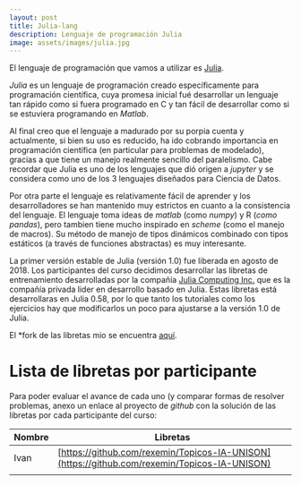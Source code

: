 ```yaml
---
layout: post
title: Julia-lang
description: Lenguaje de programación Julia
image: assets/images/julia.jpg
---
```



El lenguaje de programación que vamos a utilizar es [Julia](https://julialang.org).

*Julia* es un lenguaje de programación creado específicamente para
programación científica, cuya promesa inicial fué desarrollar un
lenguaje tan rápido como si fuera programado en C y tan fácil de desarrollar
como si se estuviera programando en *Matlab*.

Al final creo que el lenguaje a madurado por su porpia cuenta y
actualmente, si bien su uso es reducido, ha ido cobrando importancia
en programación científica (en particular para problemas de modelado),
gracias a que tiene un manejo realmente sencillo del paralelismo. Cabe
recordar que Julia es uno de los lenguajes que dió origen a *jupyter*
y se considera como uno de los 3 lenguajes diseñados para Ciencia de
Datos.

Por otra parte el lenguaje es relativamente fácil de aprender y los
desarrolladores se han mantenido muy estrictos en cuanto a la
consistencia del lenguaje. El lenguaje toma ideas de *matlab* (como
*numpy*) y R (*como pandas*), pero tambien tiene mucho inspirado en
*scheme* (como el manejo de macros). Su método de manejo de tipos
dinámicos combinado con tipos estáticos (a través de funciones
abstractas) es muy interesante.

La primer versión estable de Julia (versión 1.0) fue liberada en
agosto de 2018. Los participantes del curso decidimos desarrollar
las libretas de entrenamiento desarrolladas por la compañía
[Julia Computing Inc.](https://juliacomputing.com) que es la compañía privada
lider en desarrollo basado en Julia. Estas libretas está desarrollaras
en Julia 0.58, por lo que tanto los tutoriales como los ejercicios hay que
modificarlos un poco para ajustarse a la versión 1.0 de Julia.

El *fork de las libretas mio se encuentra [aquí](https://github.com/Topicos-IA-UNISON/JuliaBoxTutorials).

# Lista de libretas por participante

Para poder evaluar el avance de cada uno (y comparar formas de resolver problemas, anexo un enlace
al proyecto de *github* con la solución de las libretas por cada participante del curso:


| Nombre | Libretas                                                                                     |
|--------|----------------------------------------------------------------------------------------------|
| Ivan   | [https://github.com/rexemin/Topicos-IA-UNISON](https://github.com/rexemin/Topicos-IA-UNISON) |
|        |                                                                                              |

